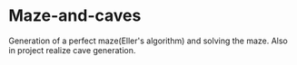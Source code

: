 # Maze-and-caves
Generation of a perfect maze(Eller's algorithm) and solving the maze. Also in project realize cave generation.
